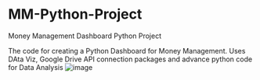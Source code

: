 # MM-Python-Project
Money Management Dashboard Python Project

The code for creating a Python Dashboard for Money Management.
Uses DAta Viz, Google Drive API connection packages and advance python code for Data Analysis
![image](https://github.com/LikithaGavirneni/MM-Python-Project/assets/147103211/dde9aa62-e1c8-4b2d-8593-0a5146887e32)
